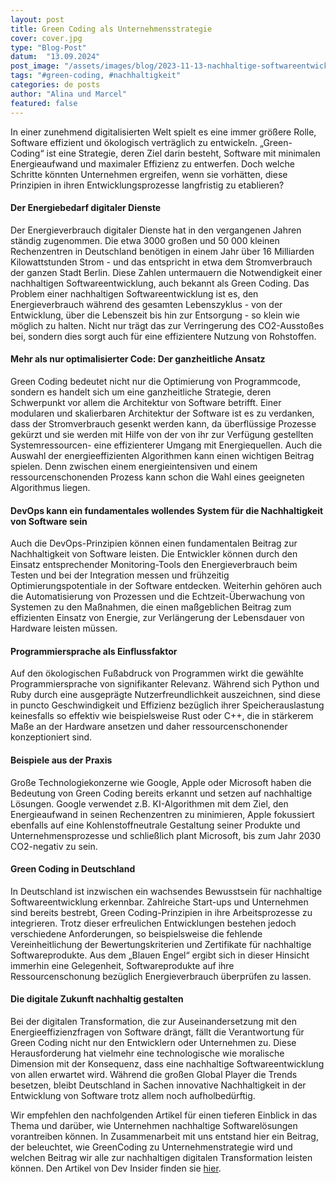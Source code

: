 ```yaml
---
layout: post
title: Green Coding als Unternehmensstrategie
cover: cover.jpg
type: "Blog-Post"
datum:  "13.09.2024"
post_image: "/assets/images/blog/2023-11-13-nachhaltige-softwareentwicklung.jpg"
tags: "#green-coding, #nachhaltigkeit"
categories: de posts
author: "Alina und Marcel"
featured: false
---
```


In einer zunehmend digitalisierten Welt spielt es eine immer größere Rolle, Software effizient und ökologisch verträglich zu entwickeln. „Green-Coding“ ist eine Strategie, deren Ziel darin besteht, Software mit minimalen Energieaufwand und maximaler Effizienz zu entwerfen. Doch welche Schritte könnten Unternehmen ergreifen, wenn sie vorhätten, diese Prinzipien in ihren Entwicklungsprozesse langfristig zu etablieren?

#### Der Energiebedarf digitaler Dienste

Der Energieverbrauch digitaler Dienste hat in den vergangenen Jahren ständig zugenommen. Die etwa 3000 großen und 50 000 kleinen Rechenzentren in Deutschland benötigen in einem Jahr über 16 Milliarden Kilowattstunden Strom - und das entspricht in etwa dem Stromverbrauch der ganzen Stadt Berlin. Diese Zahlen untermauern die Notwendigkeit einer nachhaltigen Softwareentwicklung, auch bekannt als Green Coding. Das Problem einer nachhaltigen Softwareentwicklung ist es, den Energieverbrauch während des gesamten Lebenszyklus - von der Entwicklung, über die Lebenszeit bis hin zur Entsorgung - so klein wie möglich zu halten. Nicht nur trägt das zur Verringerung des CO2-Ausstoßes bei, sondern dies sorgt auch für eine effizientere Nutzung von Rohstoffen.

#### Mehr als nur optimalisierter Code: Der ganzheitliche Ansatz

Green Coding bedeutet nicht nur die Optimierung von Programmcode, sondern es handelt sich um eine ganzheitliche Strategie, deren Schwerpunkt vor allem die Architektur von Software betrifft. Einer modularen und skalierbaren Architektur der Software ist es zu verdanken, dass der Stromverbrauch gesenkt werden kann, da überflüssige Prozesse gekürzt und sie werden mit Hilfe von der von ihr zur Verfügung gestellten Systemressourcen- eine effizienterer Umgang mit Energiequellen. Auch die Auswahl der energieeffizienten Algorithmen kann einen wichtigen Beitrag spielen. Denn zwischen einem energieintensiven und einem ressourcenschonenden Prozess kann schon die Wahl eines geeigneten Algorithmus liegen.

#### DevOps kann ein fundamentales wollendes System für die Nachhaltigkeit von Software sein

Auch die DevOps-Prinzipien können einen fundamentalen Beitrag zur Nachhaltigkeit von Software leisten. Die Entwickler können durch den Einsatz entsprechender Monitoring-Tools den Energieverbrauch beim Testen und bei der Integration messen und frühzeitig Optimierungspotentiale in der Software entdecken. Weiterhin gehören auch die Automatisierung von Prozessen und die Echtzeit-Überwachung von Systemen zu den Maßnahmen, die einen maßgeblichen Beitrag zum effizienten Einsatz von Energie, zur Verlängerung der Lebensdauer von Hardware leisten müssen. 

#### Programmiersprache als Einflussfaktor

Auf den ökologischen Fußabdruck von Programmen wirkt die gewählte Programmiersprache von signifikanter Relevanz. Während sich Python und Ruby durch eine ausgeprägte Nutzerfreundlichkeit auszeichnen, sind diese in puncto Geschwindigkeit und Effizienz bezüglich ihrer Speicherauslastung keinesfalls so effektiv wie beispielsweise Rust oder C++, die in stärkerem Maße an der Hardware ansetzen und daher ressourcenschonender konzeptioniert sind.

#### Beispiele aus der Praxis

Große Technologiekonzerne wie Google, Apple oder Microsoft haben die Bedeutung von Green Coding bereits erkannt und setzen auf nachhaltige Lösungen. Google verwendet z.B. KI-Algorithmen mit dem Ziel, den Energieaufwand in seinen Rechenzentren zu minimieren, Apple fokussiert ebenfalls auf eine Kohlenstoffneutrale Gestaltung seiner Produkte und Unternehmensprozesse und schließlich plant Microsoft, bis zum Jahr 2030 CO2-negativ zu sein.

#### Green Coding in Deutschland

In Deutschland ist inzwischen ein wachsendes Bewusstsein für nachhaltige Softwareentwicklung erkennbar. Zahlreiche Start-ups und Unternehmen sind bereits bestrebt, Green Coding-Prinzipien in ihre Arbeitsprozesse zu integrieren. Trotz dieser erfreulichen Entwicklungen bestehen jedoch verschiedene Anforderungen, so beispielsweise die fehlende Vereinheitlichung der Bewertungskriterien und Zertifikate für nachhaltige Softwareprodukte. Aus dem „Blauen Engel“ ergibt sich in dieser Hinsicht immerhin eine Gelegenheit, Softwareprodukte auf ihre Ressourcenschonung bezüglich Energieverbrauch überprüfen zu lassen.

#### Die digitale Zukunft nachhaltig gestalten

Bei der digitalen Transformation, die zur Auseinandersetzung mit den Energieeffizienzfragen von Software drängt, fällt die Verantwortung für Green Coding nicht nur den Entwicklern oder Unternehmen zu. Diese Herausforderung hat vielmehr eine technologische wie moralische Dimension mit der Konsequenz, dass eine nachhaltige Softwareentwicklung von allen erwartet wird. Während die großen Global Player die Trends besetzen, bleibt Deutschland in Sachen innovative Nachhaltigkeit in der Entwicklung von Software trotz allem noch aufholbedürftig. 

Wir empfehlen den nachfolgenden Artikel für einen tieferen Einblick in das Thema und darüber, wie Unternehmen nachhaltige Softwarelösungen vorantreiben können. In Zusammenarbeit mit uns entstand hier ein Beitrag, der beleuchtet, wie GreenCoding zu Unternehmenstrategie wird und welchen Beitrag wir alle zur nachhaltigen digitalen Transformation leisten können. Den Artikel von Dev Insider finden sie [hier](https://www.dev-insider.de/green-coding-nachhaltige-softwareentwicklung-a-a6b6dd926903508b9302fe1b2c7f5b0d/).
